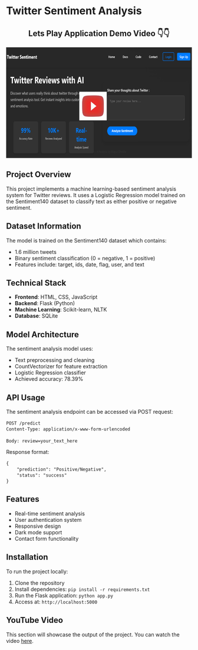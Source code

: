 # Twitter Sentiment Analysis

<div align="center">
  <h2>Lets Play Application Demo Video 👇👇 </h2>
  <a href="https://www.youtube.com/watch?v=LMgT02ONujQ" target="_blank">
        <img src="https://github.com/mayurdhoble/Full-Stack-Sentiment-Analysis-Application/blob/main/templates/ett.png?raw=true" alt="Application Demo Video" width="580" height="300">

  </a>
</div>


## Project Overview
This project implements a machine learning-based sentiment analysis system for Twitter reviews. It uses a Logistic Regression model trained on the Sentiment140 dataset to classify text as either positive or negative sentiment.

## Dataset Information
The model is trained on the Sentiment140 dataset which contains:
- 1.6 million tweets
- Binary sentiment classification (0 = negative, 1 = positive)
- Features include: target, ids, date, flag, user, and text

## Technical Stack
- **Frontend**: HTML, CSS, JavaScript
- **Backend**: Flask (Python)
- **Machine Learning**: Scikit-learn, NLTK
- **Database**: SQLite

## Model Architecture
The sentiment analysis model uses:
- Text preprocessing and cleaning
- CountVectorizer for feature extraction
- Logistic Regression classifier
- Achieved accuracy: 78.39%

## API Usage
The sentiment analysis endpoint can be accessed via POST request:
```
POST /predict
Content-Type: application/x-www-form-urlencoded

Body: review=your_text_here
```
Response format:
```
{
    "prediction": "Positive/Negative",
    "status": "success"
}
```

## Features
- Real-time sentiment analysis
- User authentication system
- Responsive design
- Dark mode support
- Contact form functionality

## Installation
To run the project locally:
1. Clone the repository
2. Install dependencies: `pip install -r requirements.txt`
3. Run the Flask application: `python app.py`
4. Access at: `http://localhost:5000`

## YouTube Video
This section will showcase the output of the project. You can watch the video [here](https://www.youtube.com/watch?v=LMgT02ONujQ).
